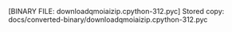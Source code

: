 [BINARY FILE: downloadqmoiaizip.cpython-312.pyc]
Stored copy: docs/converted-binary/downloadqmoiaizip.cpython-312.pyc
